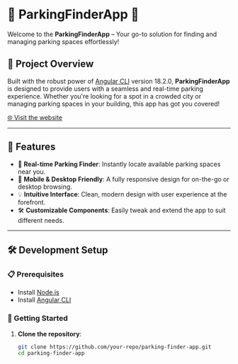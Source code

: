 # 🚗 ParkingFinderApp 🚗

Welcome to the **ParkingFinderApp** – Your go-to solution for finding and managing parking spaces effortlessly!

## 🌟 Project Overview

Built with the robust power of [Angular CLI](https://github.com/angular/angular-cli) version 18.2.0, **ParkingFinderApp** is designed to provide users with a seamless and real-time parking experience. Whether you're looking for a spot in a crowded city or managing parking spaces in your building, this app has got you covered!

[🌐 Visit the website](http://yourwebsite.com) <!-- Replace with your actual website link -->

---

## 🚀 Features

- 🔎 **Real-time Parking Finder**: Instantly locate available parking spaces near you.
- 📱 **Mobile & Desktop Friendly**: A fully responsive design for on-the-go or desktop browsing.
- 💡 **Intuitive Interface**: Clean, modern design with user experience at the forefront.
- 🛠️ **Customizable Components**: Easily tweak and extend the app to suit different needs.

---

## 🛠️ Development Setup

### 📋 Prerequisites

- Install [Node.js](https://nodejs.org/en/)
- Install [Angular CLI](https://angular.io/cli)

### 🚧 Getting Started

1. **Clone the repository**:
   ```bash
   git clone https://github.com/your-repo/parking-finder-app.git
   cd parking-finder-app
